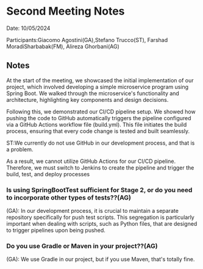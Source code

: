 # Second Meeting Notes

Date: 10/05/2024

Participants:Giacomo Agostini(GA),Stefano Trucco(ST), Farshad MoradiSharbabak(FM), Alireza Ghorbani(AG)

## Notes
At the start of the meeting, we showcased the initial implementation of our project, which involved developing a simple microservice program using Spring Boot. We walked through the microservice's functionality and architecture, highlighting key components and design decisions.

Following this, we demonstrated our CI/CD pipeline setup. We showed how pushing the code to GitHub automatically triggers the pipeline configured via a GitHub Actions workflow file (build.yml). This file initiates the build process, ensuring that every code change is tested and built seamlessly. 

ST:We currently do not use GitHub in our development process, and that is a problem.

As a result, we cannot utilize GitHub Actions for our CI/CD pipeline. Therefore, we must switch to Jenkins to create the pipeline and trigger the build, test, and deploy processes






### Is using SpringBootTest sufficient for Stage 2, or do you need to incorporate other types of tests??(AG)

(GA): In our development process, it is crucial to maintain a separate repository specifically for push test scripts. This segregation is particularly important when dealing with scripts, such as Python files, that are designed to trigger pipelines upon being pushed.

### Do you use Gradle or Maven in your project??(AG)

(GA): We use Gradle in our project, but if you use Maven, that's totally fine.


